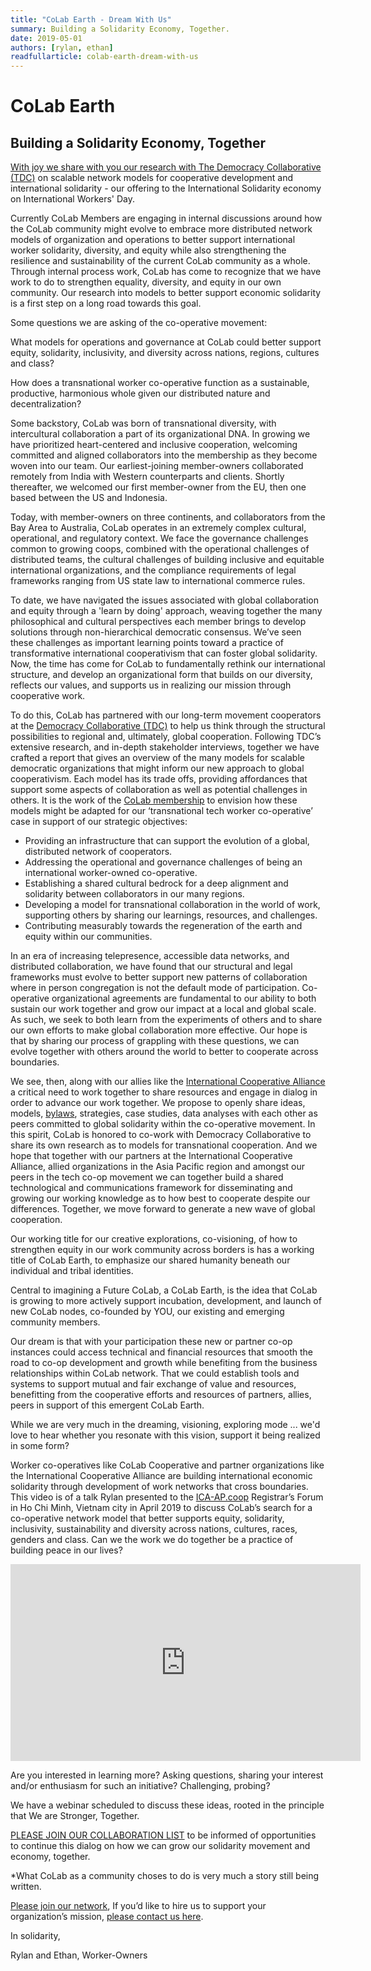 ```yaml
---
title: "CoLab Earth - Dream With Us"
summary: Building a Solidarity Economy, Together.
date: 2019-05-01
authors: [rylan, ethan]
readfullarticle: colab-earth-dream-with-us
---
```


# CoLab Earth

## Building a Solidarity Economy, Together

[With joy we share with you our research with The Democracy Collaborative (TDC)](https://thenextsystem.org/learn/stories/patterns-cooperative-networks-and-associations) on scalable network models for cooperative development and international solidarity - our offering to the International Solidarity economy on International Workers' Day.

Currently CoLab Members are engaging in internal discussions around how the CoLab community might evolve to embrace more distributed network models of organization and operations to better support international worker solidarity, diversity, and equity while also strengthening the resilience and sustainability of the current CoLab community as a whole.  Through internal process work, CoLab has come to recognize that we have work to do to strengthen equality, diversity, and equity in our own community.  Our research into models to better support economic solidarity is a first step on a long road towards this goal.

Some questions we are asking of the co-operative movement:

What models for operations and governance at CoLab could better support equity, solidarity, inclusivity, and diversity across nations, regions, cultures and class?

How does a transnational worker co-operative function as a sustainable, productive, harmonious whole given our distributed nature and decentralization?

Some backstory, CoLab was born of transnational diversity, with intercultural collaboration a part of its organizational DNA. In growing we have prioritized heart-centered and inclusive cooperation, welcoming committed and aligned collaborators into the membership as they become woven into our team. Our earliest-joining member-owners collaborated remotely from India with Western counterparts and clients.  Shortly thereafter, we welcomed our first member-owner from the EU, then one based between the US and Indonesia.

Today, with member-owners on three continents, and collaborators from the Bay Area to Australia, CoLab operates in an extremely complex cultural, operational, and regulatory context. We face the governance challenges common to growing coops, combined with the operational challenges of distributed teams, the cultural challenges of building inclusive and equitable international organizations, and the compliance requirements of legal frameworks ranging from US state law to international commerce rules.

To date, we have navigated the issues associated with global collaboration and equity through a 'learn by doing' approach, weaving together the many philosophical and cultural perspectives each member brings to develop solutions through non-hierarchical democratic consensus. We’ve seen these challenges as important learning points toward a practice of transformative international cooperativism that can foster global solidarity. Now, the time has come for CoLab to fundamentally rethink our international structure, and develop an organizational form that builds on our diversity, reflects our values, and supports us in realizing our mission through cooperative work.

To do this, CoLab has partnered with our long-term movement cooperators at the [Democracy Collaborative (TDC)](https://democracycollaborative.org/) to help us think through the structural possibilities to regional and, ultimately, global cooperation.  Following TDC’s extensive research, and in-depth stakeholder interviews, together we have crafted a report that gives an overview of the many models for scalable democratic organizations that might inform our new approach to global cooperativism. Each model has its trade offs, providing affordances that support some aspects of collaboration as well as potential challenges in others. It is the work of the [CoLab membership](https://colab.coop/team/) to envision how these models might be adapted for our ‘transnational tech worker co-operative’ case in support of our strategic objectives:

* Providing an infrastructure that can support the evolution of a global, distributed network of cooperators.
* Addressing the operational and governance challenges of being an international worker-owned co-operative.
* Establishing a shared cultural bedrock for a deep alignment and solidarity between collaborators in our many regions.
* Developing a model for transnational collaboration in the world of work, supporting others by sharing our learnings, resources, and challenges.
* Contributing measurably towards the regeneration of the earth and equity within our communities.

In an era of increasing telepresence, accessible data networks, and distributed collaboration, we have found that our structural and legal frameworks must evolve to better support new patterns of collaboration where in person congregation is not the default mode of participation.  Co-operative organizational agreements are fundamental to our ability to both sustain our work together and grow our impact at a local and global scale.  As such, we seek to both learn from the experiments of others and to share our own efforts to make global collaboration more effective.  Our hope is that by sharing our process of grappling with these questions, we can evolve together with others around the world to better  to cooperate across boundaries.

We see, then, along with our allies like the [International Cooperative Alliance](https://www.ica.coop/en) a critical need to work together to share resources and engage in dialog in order to advance our work together.  We propose to openly share ideas, models, [bylaws](https://github.com/colab-coop/bylaws), strategies, case studies, data analyses with each other as peers committed to global solidarity within the co-operative movement. In this spirit, CoLab is honored to co-work with Democracy Collaborative to share its own research as to models for transnational cooperation.  And we hope that together with our partners at the International Cooperative Alliance, allied organizations in the Asia Pacific region and amongst our peers in  the tech co-op movement we can together build a shared technological and communications framework for disseminating and growing our working knowledge as to how best to cooperate despite our differences.  Together, we move forward to generate a new wave of global cooperation.

Our working title for our creative explorations, co-visioning, of how to strengthen equity in our work community across borders is has a working title of CoLab Earth, to emphasize our shared humanity beneath our individual and tribal identities.

Central to imagining a Future CoLab, a CoLab Earth, is the idea that CoLab is growing to more actively support incubation, development, and launch of new CoLab nodes, co-founded by YOU, our existing and emerging community members.

Our dream is that with your participation these new or partner co-op instances could access technical and financial resources that smooth the road to co-op development and growth while benefiting from the business relationships within CoLab network.  That we could establish tools and systems to support mutual and fair exchange of value and resources, benefitting from the cooperative efforts and resources of partners, allies, peers in support of this emergent CoLab Earth.

While we are very much in the dreaming, visioning, exploring mode ... we'd love to hear whether you resonate with this vision, support it being realized in some form?

Worker co-operatives like CoLab Cooperative and partner organizations like the International Cooperative Alliance are building international economic solidarity through development of work networks that cross boundaries.   This video is of a talk Rylan presented to the [ICA-AP.coop](http://www.ica-ap.coop/) Registrar’s Forum in Ho Chi Minh, Vietnam city in April 2019 to discuss CoLab’s search for a co-operative network model that better supports equity, solidarity, inclusivity, sustainability and diversity across nations, cultures, races, genders and class.  Can we the work we do together be a practice of building peace in our lives?


<iframe width="560" height="315" src="https://www.youtube.com/embed/7QChrb89IoU" frameborder="0" allow="accelerometer; autoplay; encrypted-media; gyroscope; picture-in-picture" allowfullscreen></iframe>

Are you interested in learning more?
Asking questions, sharing your interest and/or enthusiasm for such an initiative?
Challenging, probing?

We have a webinar scheduled to discuss these ideas, rooted in the principle that We are Stronger, Together.

[PLEASE JOIN OUR COLLABORATION LIST](https://mailchi.mp/colab/ica) to be informed of opportunities to continue this dialog on how we can grow our solidarity movement and economy, together.

*What CoLab as a community choses to do is very much a story still being written.

[Please join our network](https://mailchi.mp/colab/ica),
If you’d like to hire us to support your organization’s mission, [please contact us here](https://colab.coop/contact/).

In solidarity,

Rylan and Ethan, Worker-Owners
